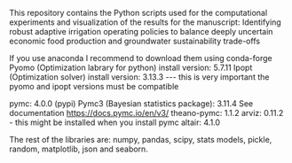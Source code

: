 This repository contains the Python scripts used for the computational experiments and visualization of the results for the manuscript: 
Identifying robust adaptive irrigation operating policies to balance deeply uncertain economic food production and groundwater sustainability trade-offs

If you use anaconda I recommend to download them using conda-forge Pyomo (Optimization labrary for python) install version: 5.7.11 Ipopt (Optimization solver) install version: 3.13.3 --- this is very important the pyomo and ipopt versions must be compatible

pymc: 4.0.0 (pypi) Pymc3 (Bayesian statistics package): 3.11.4 See documentation https://docs.pymc.io/en/v3/ theano-pymc: 1.1.2 arviz: 0.11.2 - this might be installed when you install pymc altair: 4.1.0

The rest of the libraries are: numpy, pandas, scipy, stats models, pickle, random, matplotlib, json and seaborn. 
